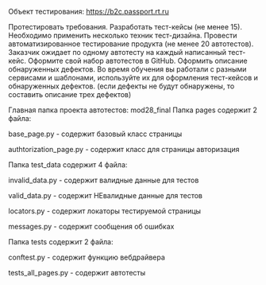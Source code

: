 Объект тестирования: https://b2c.passport.rt.ru

Протестировать требования.
Разработать тест-кейсы (не менее 15). Необходимо применить несколько техник тест-дизайна.
Провести автоматизированное тестирование продукта (не менее 20 автотестов). Заказчик ожидает по одному автотесту на каждый написанный тест-кейс. Оформите свой набор автотестов в GitHub.
Оформить описание обнаруженных дефектов. Во время обучения вы работали с разными сервисами и шаблонами, используйте их для оформления тест-кейсов и обнаруженных дефектов. (если дефекты не будут обнаружены, то составить описание трех дефектов)

Главная папка проекта автотестов: mod28_final
Папка pages содержит 2 файла:

base_page.py - содержит базовый класс страницы

authtorization_page.py - содержит класс для страницы авторизация

Папка test_data содержит 4 файла:

invalid_data.py - содержит валидные данные для тестов

valid_data.py - содержит НЕвалидные данные для тестов

locators.py - содержит локаторы тестируемой страницы

messages.py - содержит сообщения об ошибках

Папка tests содержит 2 файла:

conftest.py - содержит функцию вебдрайвера

tests_all_pages.py - содержит автотесты
